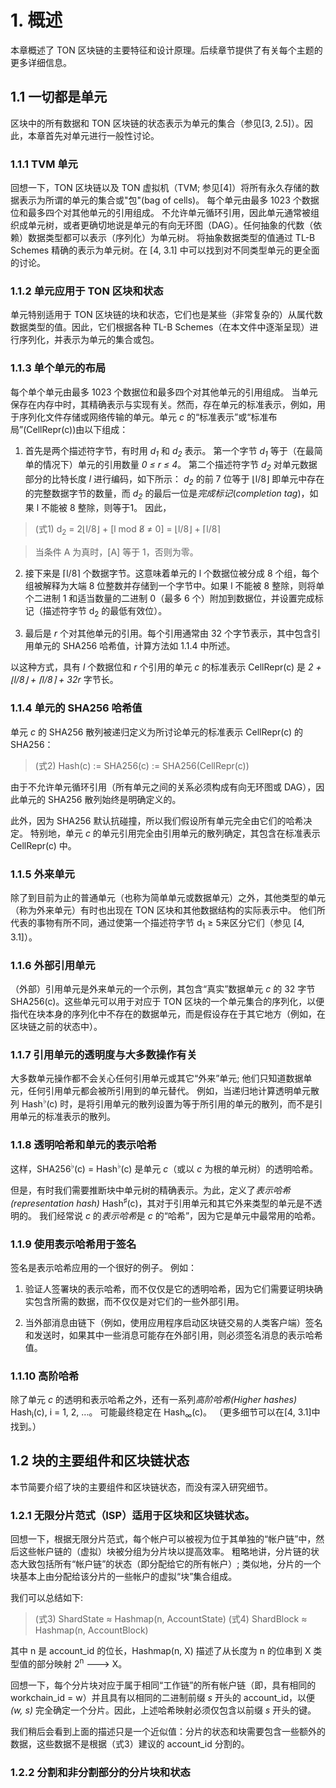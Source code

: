 # 1. 概述

本章概述了 TON 区块链的主要特征和设计原理。后续章节提供了有关每个主题的更多详细信息。

## 1.1 一切都是单元

区块中的所有数据和 TON 区块链的状态表示为单元的集合（参见[3, 2.5]）。因此，本章首先对单元进行一般性讨论。

### 1.1.1 TVM 单元

 回想一下，TON 区块链以及 TON 虚拟机（TVM; 参见[4]）将所有永久存储的数据表示为所谓的单元的集合或"包"(bag of cells)。 每个单元由最多 1023 个数据位和最多四个对其他单元的引用组成。 不允许单元循环引用，因此单元通常被组织成单元树，或者更确切地说是单元的有向无环图（DAG）。任何抽象的代数（依赖）数据类型都可以表示（序列化）为单元树。 将抽象数据类型的值通过 TL-B Schemes 精确的表示为单元树。在 [4, 3.1] 中可以找到对不同类型单元的更全面的讨论。


### 1.1.2 单元应用于 TON 区块和状态

单元特别适用于 TON 区块链的块和状态，它们也是某些（非常复杂的）从属代数数据类型的值。因此，它们根据各种 TL-B Schemes（在本文件中逐渐呈现）进行序列化，并表示为单元的集合或包。

### 1.1.3 单个单元的布局

每个单个单元由最多 1023 个数据位和最多四个对其他单元的引用组成。 当单元保存在内存中时，其精确表示与实现有关。然而，存在单元的标准表示，例如，用于序列化文件存储或网络传输的单元。单元 *c* 的“标准表示”或“标准布局”(CellRepr(c))由以下组成：

1. 首先是两个描述符字节，有时用 *d<sub>1</sub>* 和 *d<sub>2</sub>* 表示。 第一个字节 *d<sub>1</sub>* 等于（在最简单的情况下）单元的引用数量 *0 ≤ r ≤ 4*。 第二个描述符字节 *d<sub>2</sub>* 对单元数据部分的比特长度 *l* 进行编码，如下所示： *d<sub>2</sub>* 的前 7 位等于 ⌊l/8⌋ 即单元中存在的完整数据字节的数量，而 *d<sub>2</sub>* 的最后一位是*完成标记*(*completion tag*)，如果 l 不能被 8 整除，则等于1。 因此，

> (式1) d<sub>2</sub> = 2⌊l/8⌋ + [l mod 8̸ ≠ 0] = ⌊l/8⌋ + ⌈l/8⌉

> 当条件 A 为真时，[A] 等于 1，否则为零。

2. 接下来是 ⌈l/8⌉ 个数据字节。这意味着单元的 l 个数据位被分成 8 个组，每个组被解释为大端 8 位整数并存储到一个字节中。如果 l 不能被 8 整除，则将单个二进制 1 和适当数量的二进制 0（最多 6 个）附加到数据位，并设置完成标记（描述符字节 d<sub>2</sub> 的最低有效位）。

3. 最后是 *r* 个对其他单元的引用。每个引用通常由 32 个字节表示，其中包含引用单元的 SHA256 哈希值，计算方法如 1.1.4 中所述。

以这种方式，具有 *l* 个数据位和 *r* 个引用的单元 *c* 的标准表示 CellRepr(c) 是 *2 + ⌊l/8⌋ + ⌈l/8⌉ + 32r* 字节长。

### 1.1.4 单元的 SHA256 哈希值

单元 *c* 的 SHA256 散列被递归定义为所讨论单元的标准表示 CellRepr(c) 的 SHA256：

> (式2) Hash(c) := SHA256(c) := SHA256(CellRepr(c))

由于不允许单元循环引用（所有单元之间的关系必须构成有向无环图或 DAG），因此单元的 SHA256 散列始终是明确定义的。

此外，因为 SHA256 默认抗碰撞，所以我们假设所有单元完全由它们的哈希决定。 特别地，单元 *c* 的单元引用完全由引用单元的散列确定，其包含在标准表示 CellRepr(c) 中。

### 1.1.5 外来单元

除了到目前为止的普通单元（也称为简单单元或数据单元）之外，其他类型的单元（称为外来单元）有时也出现在 TON 区块和其他数据结构的实际表示中。 他们所代表的事物有所不同，通过使第一个描述符字节 d<sub>1</sub> ≥ 5来区分它们（参见 [4, 3.1]）。

### 1.1.6 外部引用单元

（外部）引用单元是外来单元的一个示例，其包含“真实”数据单元 *c* 的 32 字节 SHA256(c)。这些单元可以用于对应于 TON 区块的一个单元集合的序列化，以便指代在块本身的序列化中不存在的数据单元，而是假设存在于其它地方（例如，在区块链之前的状态中）。

### 1.1.7 引用单元的透明度与大多数操作有关

大多数单元操作都不会关心任何引用单元或其它“外来”单元; 他们只知道数据单元，任何引用单元都会被所引用到的单元替代。 例如，当递归地计算透明单元散列 Hash<sup>♭</sup>(c) 时，是将引用单元的散列设置为等于所引用的单元的散列，而不是引用单元的标准表示的散列。

### 1.1.8 透明哈希和单元的表示哈希

这样，SHA256<sup>♭</sup>(c) = Hash<sup>♭</sup>(c) 是单元 *c*（或以 *c* 为根的单元树）的透明哈希。

但是，有时我们需要推断块中单元树的精确表示。为此，定义了*表示哈希(representation hash)* Hash<sup>♯</sup>(c)，其对于引用单元和其它外来类型的单元是不透明的。 我们经常说 *c* 的*表示哈希*是 *c* 的“哈希”，因为它是单元中最常用的哈希。

### 1.1.9 使用表示哈希用于签名

签名是表示哈希应用的一个很好的例子。 例如：

1. 验证人签署块的表示哈希，而不仅仅是它的透明哈希，因为它们需要证明块确实包含所需的数据，而不仅仅是对它们的一些外部引用。

2. 当外部消息由链下（例如，使用应用程序启动区块链交易的人类客户端）签名和发送时，如果其中一些消息可能存在外部引用，则必须签名消息的表示哈希值。

### 1.1.10 高阶哈希

除了单元 *c* 的透明和表示哈希之外，还有一系列*高阶哈希(Higher hashes)* Hash<sub>i</sub>(c), i = 1, 2, ...。 可能最终稳定在 Hash<sub>∞</sub>(c)。 （更多细节可以在[4, 3.1]中找到。）

## 1.2 块的主要组件和区块链状态

本节简要介绍了块的主要组件和区块链状态，而没有深入研究细节。

### 1.2.1 无限分片范式（ISP）适用于区块和区块链状态。

回想一下，根据无限分片范式，每个帐户可以被视为位于其单独的“帐户链”中，然后这些帐户链的（虚拟）块被分组为分片块以提高效率。 粗略地讲，分片链的状态大致包括所有“帐户链”的状态（即分配给它的所有帐户）; 类似地，分片的一个块基本上由分配给该分片的一些帐户的虚拟“块”集合组成。

我们可以总结如下:

> (式3) ShardState ≈ Hashmap(n, AccountState)
> (式4) ShardBlock ≈ Hashmap(n, AccountBlock)

其中 n 是 account_id 的位长，Hashmap(n, X) 描述了从长度为 n 的位串到 X 类型值的部分映射 2<sup>n</sup> ---> X。

回想一下，每个分片块对应于属于相同“工作链”的所有帐户链（即，具有相同的 workchain_id = w）并且具有以相同的二进制前缀 *s* 开头的 account_id，以便 *(w, s)* 完全确定一个分片。因此，上述哈希映射必须仅包含以前缀 *s* 开头的键。

我们稍后会看到上面的描述只是一个近似值：分片的状态和块需要包含一些额外的数据，这些数据不是根据（式3）建议的 account_id 分割的。

### 1.2.2 分割和非分割部分的分片块和状态

